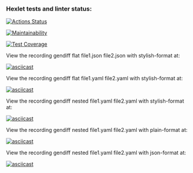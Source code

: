 ### Hexlet tests and linter status:
[![Actions Status](https://github.com/PetrLomaev/frontend-project-46/actions/workflows/hexlet-check.yml/badge.svg)](https://github.com/PetrLomaev/frontend-project-46/actions)


[![Maintainability](https://api.codeclimate.com/v1/badges/313c723c915c787826eb/maintainability)](https://codeclimate.com/github/PetrLomaev/frontend-project-46/maintainability)


[![Test Coverage](https://api.codeclimate.com/v1/badges/313c723c915c787826eb/test_coverage)](https://codeclimate.com/github/PetrLomaev/frontend-project-46/test_coverage)


View the recording gendiff flat file1.json file2.json with stylish-format at:

[![asciicast](https://asciinema.org/a/624803.svg)](https://asciinema.org/a/624803)


View the recording gendiff flat file1.yaml file2.yaml with stylish-format at:

[![asciicast](https://asciinema.org/a/625742.svg)](https://asciinema.org/a/625742)


View the recording gendiff nested file1.yaml file2.yaml with stylish-format at:

[![asciicast](https://asciinema.org/a/627007.svg)](https://asciinema.org/a/627007)


View the recording gendiff nested file1.yaml file2.yaml with plain-format at:

[![asciicast](https://asciinema.org/a/627213.svg)](https://asciinema.org/a/627213)


View the recording gendiff nested file1.yaml file2.yaml with json-format at:

[![asciicast](https://asciinema.org/a/627339.svg)](https://asciinema.org/a/627339)

